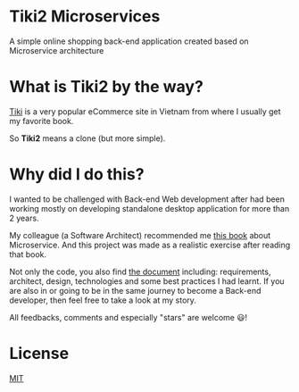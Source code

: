 # Tiki2 Microservices
A simple online shopping back-end application created based on Microservice architecture

# What is Tiki2 by the way?
[Tiki](https://tiki.vn) is a very popular eCommerce site in Vietnam from where I usually get my favorite book.

So **Tiki2** means a clone (but more simple).

# Why did I do this?
I wanted to be challenged with Back-end Web development after had been working mostly on developing standalone desktop application for more than 2 years. 

My colleague (a Software Architect) recommended me [this book](https://www.manning.com/books/microservices-in-net-core) about Microservice. And this project was made as a realistic exercise after reading that book. 

Not only the code, you also find [the document](https://github.com/johnlemon93/tiki2-uservices/wiki) including: requirements, architect, design, technologies and some best practices I had learnt. If you are also in or going to be in the same journey to become a Back-end developer, then feel free to take a look at my story.

All feedbacks, comments and especially "stars" are welcome :smiley:!

# License
[MIT](https://opensource.org/licenses/MIT)
